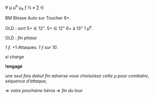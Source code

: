 ∀
μ
μ<sup>e</sup>
μ<sub>a</sub>
ƒ
½
≠
∑
∈

BM Blesse Auto sur Toucher 6+.

OLD : _sort_ 5+ ∈ 12".
5+ ∈ 12"
6+ à 13" 1 μ<sup>e</sup>.

OLD : _fin phase_

_1 ƒ_. +1 Attaques.
_1 ƒ sur 10_.

_si charge_

__!engagé__

_une seul fois_
_debut_
_fin_
_adverse_
_vous choissisez cette μ pour combatre_,
_séquence d’attaque_,

=> _votre prochaine héros_
=> _fin du tour_



